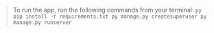 > To run the app, run the following commands from your terminal:
>`py
  pip install -r requirements.txt
  py manage.py createsuperuser
  py manage.py runserver
`